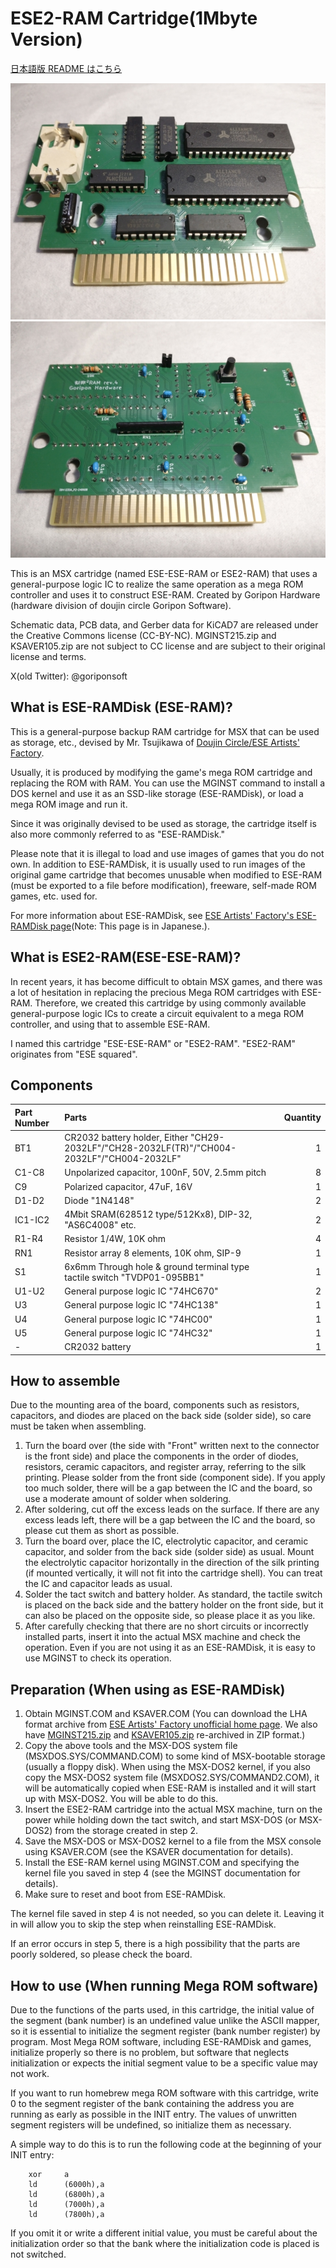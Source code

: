 # ESE2-RAM Cartridge(1Mbyte Version)

[日本語版 README はこちら](README.md)

![Front side](assemble_manual/front.jpg)
![Rear side](assemble_manual/rear.jpg)

This is an MSX cartridge (named ESE-ESE-RAM or ESE2-RAM) that uses a general-purpose logic IC to realize the same operation as a mega ROM controller and uses it to construct ESE-RAM.
Created by Goripon Hardware (hardware division of doujin circle Goripon Software).

Schematic data, PCB data, and Gerber data for KiCAD7 are released under the Creative Commons license (CC-BY-NC).
MGINST215.zip and KSAVER105.zip are not subject to CC license and are subject to their original license and terms.

X(old Twitter): @goriponsoft

## What is ESE-RAMDisk (ESE-RAM)?

This is a general-purpose backup RAM cartridge for MSX that can be used as storage, etc., devised by Mr. Tsujikawa of [Doujin Circle/ESE Artists' Factory](http://www.hat.hi-ho.ne.jp/tujikawa/ese/).

Usually, it is produced by modifying the game's mega ROM cartridge and replacing the ROM with RAM. You can use the MGINST command to install a DOS kernel and use it as an SSD-like storage (ESE-RAMDisk), or load a mega ROM image and run it.

Since it was originally devised to be used as storage, the cartridge itself is also more commonly referred to as "ESE-RAMDisk."

Please note that it is illegal to load and use images of games that you do not own. In addition to ESE-RAMDisk, it is usually used to run images of the original game cartridge that becomes unusable when modified to ESE-RAM (must be exported to a file before modification), freeware, self-made ROM games, etc. used for.

For more information about ESE-RAMDisk, see [ESE Artists' Factory's ESE-RAMDisk page](http://www.hat.hi-ho.ne.jp/tujikawa/ese/eseram.html)(Note: This page is in Japanese.).

## What is ESE2-RAM(ESE-ESE-RAM)?

In recent years, it has become difficult to obtain MSX games, and there was a lot of hesitation in replacing the precious Mega ROM cartridges with ESE-RAM. Therefore, we created this cartridge by using commonly available general-purpose logic ICs to create a circuit equivalent to a mega ROM controller, and using that to assemble ESE-RAM.

I named this cartridge "ESE-ESE-RAM" or "ESE2-RAM". "ESE2-RAM" originates from "ESE squared".

## Components
|Part Number|Parts|Quantity|
|:--|:--|--:|
|BT1|CR2032 battery holder, Either "CH29-2032LF"/"CH28-2032LF(TR)"/"CH004-2032LF"/"CH004-2032LF"|1|
|C1-C8|Unpolarized capacitor, 100nF, 50V, 2.5mm pitch|8|
|C9|Polarized capacitor, 47uF, 16V|1|
|D1-D2|Diode "1N4148"|2|
|IC1-IC2|4Mbit SRAM(628512 type/512Kx8), DIP-32, "AS6C4008" etc.|2|
|R1-R4|Resistor 1/4W, 10K ohm|4|
|RN1|Resistor array 8 elements, 10K ohm, SIP-9|1|
|S1|6x6mm Through hole & ground terminal type tactile switch "TVDP01-095BB1"|1|
|U1-U2|General purpose logic IC "74HC670"|2|
|U3|General purpose logic IC "74HC138"|1|
|U4|General purpose logic IC "74HC00"|1|
|U5|General purpose logic IC "74HC32"|1|
|-|CR2032 battery|1|

## How to assemble
Due to the mounting area of the board, components such as resistors, capacitors, and diodes are placed on the back side (solder side), so care must be taken when assembling.

1. Turn the board over (the side with "Front" written next to the connector is the front side) and place the components in the order of diodes, resistors, ceramic capacitors, and register array, referring to the silk printing. Please solder from the front side (component side). If you apply too much solder, there will be a gap between the IC and the board, so use a moderate amount of solder when soldering.
2. After soldering, cut off the excess leads on the surface. If there are any excess leads left, there will be a gap between the IC and the board, so please cut them as short as possible.
3. Turn the board over, place the IC, electrolytic capacitor, and ceramic capacitor, and solder from the back side (solder side) as usual. Mount the electrolytic capacitor horizontally in the direction of the silk printing (if mounted vertically, it will not fit into the cartridge shell). You can treat the IC and capacitor leads as usual.
4. Solder the tact switch and battery holder. As standard, the tactile switch is placed on the back side and the battery holder on the front side, but it can also be placed on the opposite side, so please place it as you like.
5. After carefully checking that there are no short circuits or incorrectly installed parts, insert it into the actual MSX machine and check the operation. Even if you are not using it as an ESE-RAMDisk, it is easy to use MGINST to check its operation.

## Preparation (When using as ESE-RAMDisk)
1. Obtain MGINST.COM and KSAVER.COM (You can download the LHA format archive from [ESE Artists' Factory unofficial home page](http://www.big.or.jp/~saibara/msx/ese/index.html). We also have [MGINST215.zip](https://github.com/goriponsoft/ESE2RAM-Cartridge-74670/blob/main/MGINST215.zip) and [KSAVER105.zip](https://github.com/goriponsoft/ESE2RAM-Cartridge-74670/blob/main/KSAVER105.zip) re-archived in ZIP format.)
2. Copy the above tools and the MSX-DOS system file (MSXDOS.SYS/COMMAND.COM) to some kind of MSX-bootable storage (usually a floppy disk). When using the MSX-DOS2 kernel, if you also copy the MSX-DOS2 system file (MSXDOS2.SYS/COMMAND2.COM), it will be automatically copied when ESE-RAM is installed and it will start up with MSX-DOS2. You will be able to do this.
3. Insert the ESE2-RAM cartridge into the actual MSX machine, turn on the power while holding down the tact switch, and start MSX-DOS (or MSX-DOS2) from the storage created in step 2.
4. Save the MSX-DOS or MSX-DOS2 kernel to a file from the MSX console using KSAVER.COM (see the KSAVER documentation for details).
5. Install the ESE-RAM kernel using MGINST.COM and specifying the kernel file you saved in step 4 (see the MGINST documentation for details).
6. Make sure to reset and boot from ESE-RAMDisk.

The kernel file saved in step 4 is not needed, so you can delete it. Leaving it in will allow you to skip the step when reinstalling ESE-RAMDisk.

If an error occurs in step 5, there is a high possibility that the parts are poorly soldered, so please check the board.

## How to use (When running Mega ROM software)
Due to the functions of the parts used, in this cartridge, the initial value of the segment (bank number) is an undefined value unlike the ASCII mapper, so it is essential to initialize the segment register (bank number register) by program.
Most Mega ROM software, including ESE-RAMDisk and games, initialize properly so there is no problem, but software that neglects initialization or expects the initial segment value to be a specific value may not work.

If you want to run homebrew mega ROM software with this cartridge, write 0 to the segment register of the bank containing the address you are running as early as possible in the INIT entry.
The values ​​of unwritten segment registers will be undefined, so initialize them as necessary.

A simple way to do this is to run the following code at the beginning of your INIT entry:

```
	xor		a
	ld		(6000h),a
	ld		(6800h),a
	ld		(7000h),a
	ld		(7800h),a
```

If you omit it or write a different initial value, you must be careful about the initialization order so that the bank where the initialization code is placed is not switched.